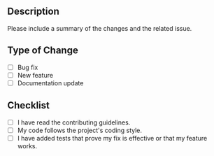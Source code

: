 ## Description
Please include a summary of the changes and the related issue.

## Type of Change
- [ ] Bug fix
- [ ] New feature
- [ ] Documentation update

## Checklist
- [ ] I have read the contributing guidelines.
- [ ] My code follows the project's coding style.
- [ ] I have added tests that prove my fix is effective or that my feature works.